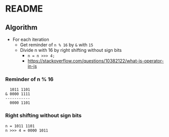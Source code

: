 # README

## Algorithm

- For each iteration
  - Get reminder of `n % 16` by `&` with `15`
  - Divide n with 16 by right shifting without sign bits
    - `n = n >>> 4;`
    - https://stackoverflow.com/questions/10382122/what-is-operator-in-js

### Reminder of n % 16

```
  1011 1101
& 0000 1111
-----------
  0000 1101
```

### Right shifting without sign bits

```
n = 1011 1101
n >>> 4 = 0000 1011
```
